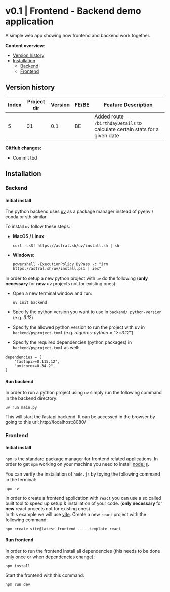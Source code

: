 # v0.1 | Frontend - Backend demo application
A simple web app showing how frontend and backend work together.

**Content overview**:
- [Version history](#version-history)
- [Installation](#installation)
    - [Backend](#backend)
    - [Frontend](#frontend)


## Version history

| Index | Project dir | Version | FE/BE | Feature Description             |
| ----- | ----------- | ------- | ----- | ------------------------------- |
| 5    | 01          | 0.1     | BE    | Added route `/birthdayDetails` to calculate certain stats for a given date  |


**GitHub changes:**
- Commit tbd


## Installation
### Backend
#### Initial install
The python backend uses [uv](https://github.com/astral-sh/uv) as a package manager instead of pyenv / conda or sth similar.

To install `uv` follow these steps:

- **MacOS / Linux**:
    ```
    curl -LsSf https://astral.sh/uv/install.sh | sh
    ```

- **Windows**:
    ```
    powershell -ExecutionPolicy ByPass -c "irm https://astral.sh/uv/install.ps1 | iex"
    ```

In order to setup a new python project with `uv` do the following (**only necessary** for **new** uv projects not for existing ones):
- Open a new terminal window and run:
    ```
    uv init backend
    ```

- Specify the python version you want to use in `backend/.python-version` (e.g. *3.12*)
- Specify the allowed python version to run the project with uv in `backend/pyproject.toml` (e.g. *requires-python = ">=3.12"*)
- Specify the required dependencies (python packages) in `backend/pyproject.toml` as well:
```
dependencies = [
    "fastapi>=0.115.12",
    "uvicorn>=0.34.2",
]
```

#### Run backend
In order to run a python project using `uv` simply run the following command in the backend directory:
```
uv run main.py
```

This will start the fastapi backend. It can be accessed in the browser by going to this url: http://localhost:8080/ 



### Frontend
#### Initial install
`npm` is the standard package manager for frontend related applications. In order to get `npm` working on your machine you need to install [node.js](https://nodejs.org/en/download).

You can verify the installation of `node.js` by tpying the following command in the terminal:
```
npm -v
```

In order to create a frontend application with `react` you can use a so called built tool to speed up setup & installation of your code. (**only necessary** for **new** react projects not for existing ones) <br />
In this example we will use [vite](https://vite.dev/).
Create a new `react` project with the following command:
```
npm create vite@latest frontend -- --template react
```

#### Run frontend
In order to run the frontend install all dependencies (this needs to be done only once or when dependencies change):
```
npm install
```

Start the frontend with this command:
```
npm run dev
```